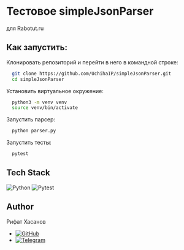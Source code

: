 # Тестовое simpleJsonParser

для Rabotut.ru

## Как запустить:
Клонировать репозиторий и перейти в него в командной строке:

```bash
  git clone https://github.com/UchihaIP/simpleJsonParser.git
  cd simpleJsonParser
```

Установить виртуальное окружение:

```bash
  python3 -m venv venv
  source venv/bin/activate
```

Запустить парсер:

```bash
  python parser.py
```

Запустить тесты:
```bash
  pytest
```



## Tech Stack

![Python](https://img.shields.io/badge/python-3670A0?style=for-the-badge&logo=python&logoColor=ffdd54)
![Pytest](https://img.shields.io/badge/pytest-12100E?style=for-the-badge&logo=pytest&logoColor=white)

## Author

Рифат Хасанов
- [![GitHub](https://img.shields.io/badge/github-%23121011.svg?style=for-the-badge&logo=github&logoColor=white)](https://github.com/UchihaIP)
- [![Telegram](https://img.shields.io/badge/Telegram-2CA5E0?style=for-the-badge&logo=telegram&logoColor=white)](https://t.me/lawlietLL)
